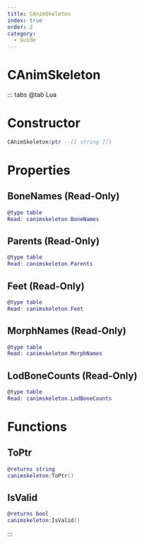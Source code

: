 ```yaml
---
title: CAnimSkeleton
index: true
order: 2
category:
  - Guide
---
```


# CAnimSkeleton

::: tabs
@tab Lua
# Constructor
```lua
CAnimSkeleton(ptr --[[ string ]])
```
# Properties
## BoneNames (Read-Only)
```lua
@type table
Read: canimskeleton.BoneNames
```
## Parents (Read-Only)
```lua
@type table
Read: canimskeleton.Parents
```
## Feet (Read-Only)
```lua
@type table
Read: canimskeleton.Feet
```
## MorphNames (Read-Only)
```lua
@type table
Read: canimskeleton.MorphNames
```
## LodBoneCounts (Read-Only)
```lua
@type table
Read: canimskeleton.LodBoneCounts
```
# Functions
## ToPtr
```lua
@returns string
canimskeleton:ToPtr()
```
## IsValid
```lua
@returns bool
canimskeleton:IsValid()
```

:::